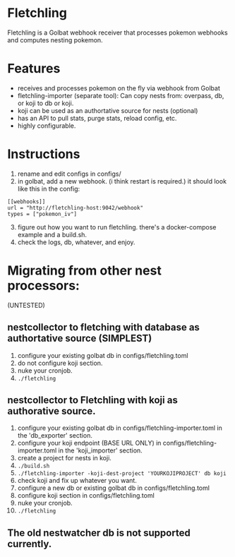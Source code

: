 # Fletchling

Fletchling is a Golbat webhook receiver that processes pokemon
webhooks and computes nesting pokemon.

# Features

* receives and processes pokemon on the fly via webhook from Golbat
* fletchling-importer (separate tool): Can copy nests from: overpass, db, or koji to db or koji.
* koji can be used as an authortative source for nests (optional)
* has an API to pull stats, purge stats, reload config, etc.
* highly configurable.

# Instructions

1. rename and edit configs in configs/
2. in golbat, add a new webhook. (i think restart is required.) it should look like this in the config:
```
[[webhooks]]
url = "http://fletchling-host:9042/webhook"
types = ["pokemon_iv"]
```
3. figure out how you want to run fletchling. there's a docker-compose example and a build.sh.
4. check the logs, db, whatever, and enjoy.

# Migrating from other nest processors:

(UNTESTED)

## nestcollector to fletching with database as authortative source (SIMPLEST)
  1. configure your existing golbat db in configs/fletchling.toml
  2. do not configure koji section.
  3. nuke your cronjob.
  4. `./fletchling`

## nestcollector to Fletchling with koji as authorative source.
  1. configure your existing golbat db in configs/fletchling-importer.toml in the 'db_exporter' section.
  2. configure your koji endpoint (BASE URL ONLY) in configs/fletchling-importer.toml in the 'koji_importer' section.
  3. create a project for nests in koji.
  4. `./build.sh`
  5. `./fletchling-importer -koji-dest-project 'YOURKOJIPROJECT' db koji`
  6. check koji and fix up whatever you want.
  7. configure a new db or existing golbat db in configs/fletchling.toml
  8. configure koji section in configs/fletchling.toml
  9. nuke your cronjob.
  10. `./fletchling`

## The old nestwatcher db is not supported currently.
